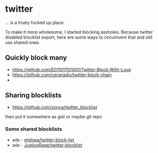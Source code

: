# twitter
... is a truely fucked up place.

To make it more wholesome, I started blocking assholes. 
Because twitter disabled blocklist export, here are some ways to circumvent that and still use shared ones.

## Quickly block many

- https://github.com/E011011101001/Twitter-Block-With-Love
- https://github.com/ceceradio/twitter-block-chain
- 

## Sharing blocklists

- https://github.com/zonca/twitter_blocklist

then put it somewhere as gist or maybe git repo


### Some shared blocklists

- ads - [midopa/twitter-block-list](https://github.com/midopa/twitter-block-list)
- ads - [JusticeRage/twitter-blocklist](https://github.com/JusticeRage/twitter-blocklist)
